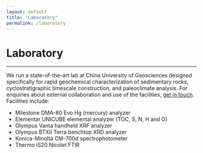 ```yaml
---
layout: default
title: "Laboratory"
permalink: /laboratory
---
```


# Laboratory
* * *
We run a state-of-the-art lab at China University of Geosciences designed specifically for rapid geochemical characterization of sedimentary rocks, cyclostratigraphic timescale construction, and paleoclimate analysis. For enquiries about external collaboration and use of the facilities, [get in touch](mailto:davidkemp@cug.edu.cn).
Facilities include:

* Milestone DMA-80 Evo Hg (mercury) analyzer
* Elementar UNICUBE elemental analyzer (TOC, S, N, H and O)
* Olympus Vanta handheld XRF analyzer
* Olympus BTXII Terra benchtop XRD analyzer
* Konica-Minolta CM-700d spectrophotometer
* Thermo iS20 Nicolet FTIR
